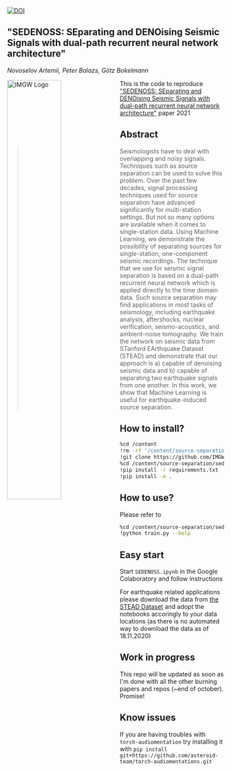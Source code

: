 [![DOI](https://zenodo.org/badge/288950002.svg)](https://zenodo.org/badge/latestdoi/288950002)

## "SEDENOSS: SEparating and DENOising Seismic Signals with dual-path recurrent neural network architecture" 
_Novoselov Artemii, Peter Balazs, G&ouml;tz Bokelmann_

<img src="https://img.univie.ac.at/fileadmin/user_upload/i_img/documents_imgw/graphic/logo_imgw_color_with_text_2100x660.png"
     alt="IMGW Logo"
     style="float: left; margin-right: 10px;" width=50%/>

This is the code to reproduce ["SEDENOSS: SEparating and DENOising Seismic Signals with dual-path recurrent neural network architecture"](https://www.essoar.org/doi/10.1002/essoar.10504944.2) paper 2021

## Abstract
> Seismologists have to deal with overlapping and noisy signals. Techniques such as source separation can be used to solve this problem. Over the past few decades, signal processing techniques used for source separation have advanced significantly for multi-station settings. But not so many options are available when it comes to single-station data. Using Machine Learning, we demonstrate the possibility of separating sources for single-station, one-component seismic recordings. The technique that we use for seismic signal separation is based on a dual-path recurrent neural network which is applied directly to the time domain data. Such source separation may find applications in most tasks of seismology, including earthquake analysis, aftershocks, nuclear verification, seismo-acoustics, and ambient-noise tomography. We train the network on seismic data from STanford EArthquake Dataset (STEAD) and demonstrate that our approach is a) capable of denoising seismic data and b) capable of separating two earthquake signals from one another. In this work, we show that Machine Learning is useful for earthquake-induced source separation. 

## How to install?
```bash
%cd /content
!rm -rf '/content/source-separation/'
!git clone https://github.com/IMGW-univie/source-separation.git
%cd /content/source-separation/sedenoss
!pip install -r requirements.txt
!pip install -e .
```

## How to use?
Please refer to
```bash
%cd /content/source-separation/sedenoss/sedenoss
!python train.py --help
```

## Easy start
Start `SEDENOSS.ipynb` in the Google Colaboratory and follow instructions

For earthquake related applications please download the data from [the STEAD Dataset](https://github.com/smousavi05/STEAD) and adopt the notebooks accoringly to your data locations (as there is no automated way to download the data as of 18.11.2020)

## Work in progress
This repo will be updated as soon as I'm done with all the other burning papers and repos (~end of october). Promise!

## Know issues
If you are having troubles with `torch-audiomentation` try installing it with `pip install git+https://github.com/asteroid-team/torch-audiomentations.git`
